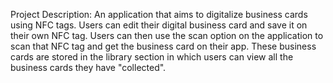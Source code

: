 Project Description:
An application that aims to digitalize business cards using NFC tags. Users can edit their digital business card and save it on their own NFC tag. Users can then use the scan option on the application to scan that NFC tag and get the business card on their app. These business cards are stored in the library section in which users can view all the business cards they have "collected".
